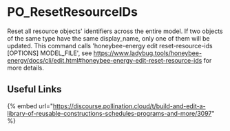 # PO_ResetResourceIDs

Reset all resource objects&apos; identifiers across the entire model. If two objects of the same type have the same display_name, only one of them will be updated. This command calls &apos;honeybee-energy edit reset-resource-ids [OPTIONS] MODEL_FILE&apos;, see https://www.ladybug.tools/honeybee-energy/docs/cli/edit.html#honeybee-energy-edit-reset-resource-ids for more details.

## Useful Links

{% embed url="https://discourse.pollination.cloud/t/build-and-edit-a-library-of-reusable-constructions-schedules-programs-and-more/3097" %}

